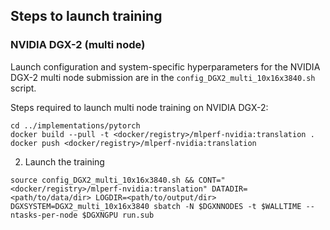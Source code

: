 ## Steps to launch training

### NVIDIA DGX-2 (multi node)
Launch configuration and system-specific hyperparameters for the NVIDIA DGX-2
multi node submission are in the `config_DGX2_multi_10x16x3840.sh` script.

Steps required to launch multi node training on NVIDIA DGX-2:
```
cd ../implementations/pytorch
docker build --pull -t <docker/registry>/mlperf-nvidia:translation .
docker push <docker/registry>/mlperf-nvidia:translation
```

2. Launch the training
```
source config_DGX2_multi_10x16x3840.sh && CONT="<docker/registry>/mlperf-nvidia:translation" DATADIR=<path/to/data/dir> LOGDIR=<path/to/output/dir> DGXSYSTEM=DGX2_multi_10x16x3840 sbatch -N $DGXNNODES -t $WALLTIME --ntasks-per-node $DGXNGPU run.sub
```
